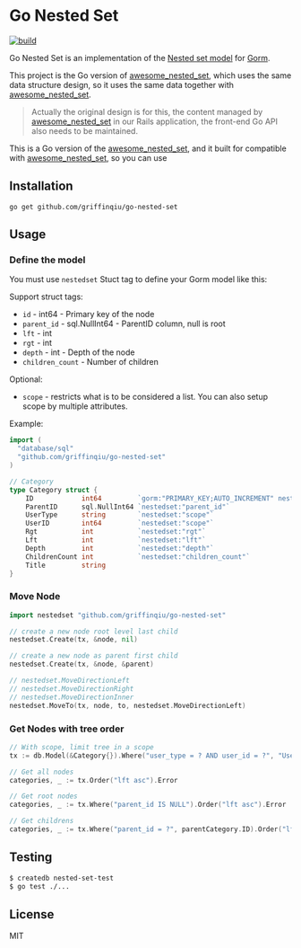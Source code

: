 # Go Nested Set

[![build](https://github.com/griffinqiu/go-nested-set/workflows/build/badge.svg)](https://github.com/griffinqiu/go-nested-set/actions?query=workflow%3Abuild)

Go Nested Set is an implementation of the [Nested set model](https://en.wikipedia.org/wiki/Nested_set_model) for [Gorm](https://gorm.io/index.html).

This project is the Go version of [awesome_nested_set](https://github.com/collectiveidea/awesome_nested_set), which uses the same data structure design, so it uses the same data together with [awesome_nested_set](https://github.com/collectiveidea/awesome_nested_set).

> Actually the original design is for this, the content managed by [awesome_nested_set](https://github.com/collectiveidea/awesome_nested_set) in our Rails application, the front-end Go API also needs to be maintained.

This is a Go version of the [awesome_nested_set](https://github.com/collectiveidea/awesome_nested_set), and it built for compatible with [awesome_nested_set](https://github.com/collectiveidea/awesome_nested_set), so you can use

## Installation

```
go get github.com/griffinqiu/go-nested-set
```

## Usage

### Define the model

You must use `nestedset` Stuct tag to define your Gorm model like this:

Support struct tags:

- `id` - int64 - Primary key of the node
- `parent_id` - sql.NullInt64 - ParentID column, null is root
- `lft` - int
- `rgt` - int
- `depth` - int - Depth of the node
- `children_count` - Number of children

Optional:

- `scope` - restricts what is to be considered a list. You can also setup scope by multiple attributes.

Example:

```go
import (
  "database/sql"
  "github.com/griffinqiu/go-nested-set"
)

// Category
type Category struct {
	ID            int64         `gorm:"PRIMARY_KEY;AUTO_INCREMENT" nestedset:"id"`
	ParentID      sql.NullInt64 `nestedset:"parent_id"`
	UserType      string        `nestedset:"scope"`
	UserID        int64         `nestedset:"scope"`
	Rgt           int           `nestedset:"rgt"`
	Lft           int           `nestedset:"lft"`
	Depth         int           `nestedset:"depth"`
	ChildrenCount int           `nestedset:"children_count"`
	Title         string
}
```

### Move Node

```go
import nestedset "github.com/griffinqiu/go-nested-set"

// create a new node root level last child
nestedset.Create(tx, &node, nil)

// create a new node as parent first child
nestedset.Create(tx, &node, &parent)

// nestedset.MoveDirectionLeft
// nestedset.MoveDirectionRight
// nestedset.MoveDirectionInner
nestedset.MoveTo(tx, node, to, nestedset.MoveDirectionLeft)
```

### Get Nodes with tree order

```go
// With scope, limit tree in a scope
tx := db.Model(&Category{}).Where("user_type = ? AND user_id = ?", "User", 100)

// Get all nodes
categories, _ := tx.Order("lft asc").Error

// Get root nodes
categories, _ := tx.Where("parent_id IS NULL").Order("lft asc").Error

// Get childrens
categories, _ := tx.Where("parent_id = ?", parentCategory.ID).Order("lft asc").Error
```

## Testing

```bash
$ createdb nested-set-test
$ go test ./...
```

## License

MIT
